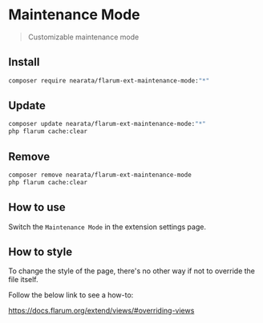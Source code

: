 # Maintenance Mode

> Customizable maintenance mode

## Install

```sh
composer require nearata/flarum-ext-maintenance-mode:"*"
```

## Update

```sh
composer update nearata/flarum-ext-maintenance-mode:"*"
php flarum cache:clear
```

## Remove

```sh
composer remove nearata/flarum-ext-maintenance-mode
php flarum cache:clear
```

## How to use

Switch the `Maintenance Mode` in the extension settings page.

## How to style

To change the style of the page, there's no other way if not to override the file itself.

Follow the below link to see a how-to:

https://docs.flarum.org/extend/views/#overriding-views
